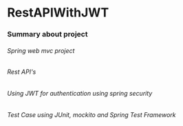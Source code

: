# RestAPIWithJWT
### Summary about project
###### Spring web mvc project
###### Rest API's
###### Using JWT for authentication using spring security
###### Test Case using JUnit, mockito and Spring Test Framework
